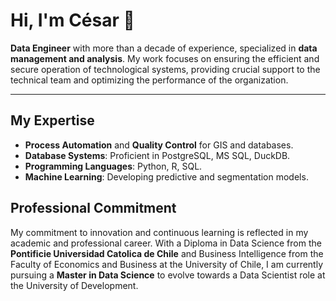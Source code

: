# Hi, I'm César 👋

**Data Engineer** with more than a decade of experience, specialized in **data management and analysis**. My work focuses on ensuring the efficient and secure operation of technological systems, providing crucial support to the technical team and optimizing the performance of the organization.

---

## My Expertise

- **Process Automation** and **Quality Control** for GIS and databases.
- **Database Systems**: Proficient in PostgreSQL, MS SQL, DuckDB.
- **Programming Languages**: Python, R, SQL.
- **Machine Learning**: Developing predictive and segmentation models.

## Professional Commitment

My commitment to innovation and continuous learning is reflected in my academic and professional career. With a Diploma in Data Science from the **Pontificie Universidad Catolica de Chile** and Business Intelligence from the Faculty of Economics and Business at the University of Chile, I am currently pursuing a **Master in Data Science** to evolve towards a Data Scientist role at the University of Development.

